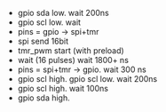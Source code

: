 
- gpio sda low. wait 200ns
- gpio scl low. wait
- pins = gpio -> spi+tmr
- spi send 16bit
- tmr_pwm start (with preload)
- wait (16 pulses) wait 1800+ ns
- pins = spi+tmr -> gpio. wait 300 ns
- gpio scl high. gpio scl low. wait 200ns
- gpio scl high. wait 100ns
- gpio sda high.